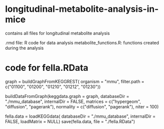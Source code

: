 # longitudinal-metabolite-analysis-in-mice

contains all files for longitudinal metabolite analysis 




.rmd file: R code for data analysis 
metabolite_functions.R: functions created during the analysis 

# code for fella.RData
graph = buildGraphFromKEGGREST(
 organism = "mmu",
 filter.path = c("01100", "01200", "01210", "01212", "01230"))

buildDataFromGraph(keggdata.graph = graph,
   databaseDir = "./mmu_database",
    internalDir = FALSE,
    matrices = c("hypergeom", "diffusion", "pagerank"), 
    normality = c("diffusion", "pagerank"),
    niter = 100)

fella.data = loadKEGGdata(
  databaseDir = "./mmu_database",
  internalDir = FALSE,
  loadMatrix = NULL)
save(fella.data, file = "./fella.RData")
